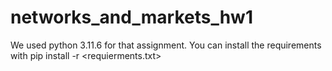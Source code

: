 # networks_and_markets_hw1

We used python 3.11.6 for that assignment.
You can install the requirements with 
pip install -r <requierments.txt>